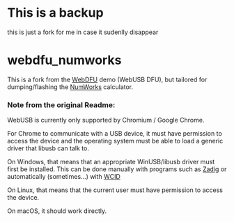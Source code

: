 # This is a backup
this is just a fork for me in case it sudenlly disappear
# webdfu_numworks

This is a fork from the [WebDFU](https://devanlai.github.io/webdfu/dfu-util/) demo (WebUSB DFU), but tailored for dumping/flashing the [NumWorks](https://numworks.com) calculator.


### Note from the original Readme:

WebUSB is currently only supported by Chromium / Google Chrome.

For Chrome to communicate with a USB device, it must have permission to access the device and the operating system must be able to load a generic driver that libusb can talk to.

On Windows, that means that an appropriate WinUSB/libusb driver must first be installed. This can be done manually with programs such as [Zadig](http://zadig.akeo.ie/) or automatically (sometimes...) with [WCID](https://github.com/pbatard/libwdi/wiki/WCID-Devices)

On Linux, that means that the current user must have permission to access the device.

On macOS, it should work directly.
